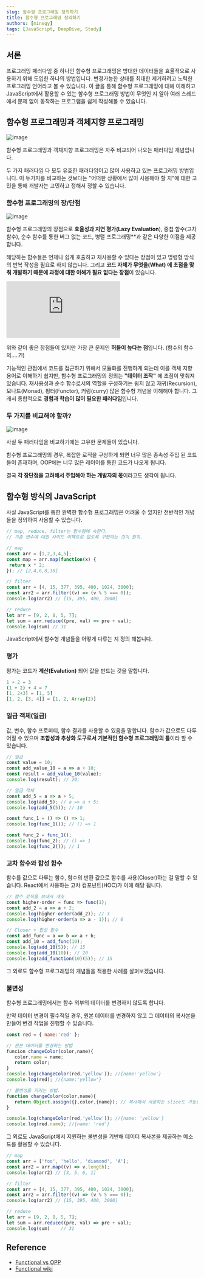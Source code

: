 ```yaml
---
slug: 함수형 프로그래밍 정의하기
title: 함수형 프로그래밍 정의하기
authors: [minsgy]
tags: [JavaScript, DeepDive, Study]
---
```


## 서론

프로그래밍 패러다임 중 하나인 함수형 프로그래밍은 방대한 데이터들을 효율적으로 사용하기 위해 도입한 하나의 방법입니다. 변경가능한 상태를 최대한 제거하려고 노력한 프로그래밍 언어라고 볼 수 있습니다. 이 글을 통해 함수형 프로그래밍에 대해 이해하고 JavaScript에서 활용할 수 있는 함수형 프로그래밍 방법이 무엇인 지 알아 여러 스레드에서 문제 없이 동작하는 프로그램을 쉽게 작성해볼 수 있습니다.



## 함수형 프로그래밍과 객체지향 프로그래밍

![image](https://velog.velcdn.com/images%2Fminsgy%2Fpost%2Ffcaf675c-18f0-48d9-9d13-21d1375e3bbb%2Fimage.png)

함수형 프로그래밍과 객체지향 프로그래밍은 자주 비교되어 나오는 패러다임 개념입니다.

두 가지 패러다임 다 모두 유효한 패러다임이고 많이 사용하고 있는 프로그래밍 방법입니다. 이 두가지를 비교하는 것보다는 "어떠한 상황에서 많이 사용해야 할 지"에 대한 고민을 통해 개발자는 고민하고 정해서 정할 수 있습니다. 

### 함수형 프로그래밍의 장/단점

![image](https://miro.medium.com/max/1100/1*Ws70qz7qdNEc-ajxo821Lg.jpeg)

함수형 프로그래밍의 장점으로 **효율성과 지연 평가(Lazy Evaluation**), 중첩 함수(고차 함수), 순수 함수를 통한 버그 없는 코드, 병렬 프로그래밍**과 같은 다양한 이점을 제공합니다. 

해당하는 함수들은 언제나 쉽게 호출하고 재사용할 수 있다는 장점이 있고 명령형 방식의 반복 작성을 필요로 하지 않습니다. 그리고 **코드 자체가 무엇을(What) 에 초점을 맞춰 개발하기 때문에 과정에 대한 이해가 필요 없다는 장점**이 있습니다.

![image](https://thecodebytes.com/wp-content/webpc-passthru.php?src=https://thecodebytes.com/wp-content/uploads/2022/03/functional-programming-meme-8.jpeg&nocache=1)

위와 같이 좋은 장점들이 있지만 가장 큰 문제인 **허들이 높다는 점**입니다. (함수의 함수의.....?!) 

기능적인 관점에서 코드를 접근하기 위해서 모듈화를 진행하게 되는데 이를 객체 지향 용어로 이해하기 쉽지만, 함수형 프로그래밍의 정의는 **"데이터 조작"** 에 초점이 맞춰져 있습니다. 재사용성과 순수 함수로서의 역할을 구성하기는 쉽지 않고 재귀(Recursion), 모나드(Monad), 펑터(Functor), 커링(curry) 많은 함수형 개념을 이해해야 합니다. 그래서 종합적으로 **경험과 학습이 많이 필요한 패러다임**입니다.


### 두 가지를 비교해야 할까?


![image](https://res.cloudinary.com/practicaldev/image/fetch/s--NDmyycvN--/c_limit%2Cf_auto%2Cfl_progressive%2Cq_auto%2Cw_880/https://thepracticaldev.s3.amazonaws.com/i/bryqu84a8mqrlf3bbvta.jpg)

사실 두 패러다임을 비교하기에는 고유한 문제들이 있습니다. 

함수형 프로그래밍의 경우, 복잡한 로직을 구상하게 되면 너무 많은 종속성 주입 된 코드들이 존재하며, OOP에는 너무 많은 레이어를 통한 코드가 나오게 됩니다. 

결국 **각 장단점을 고려해서 주입해야 하는 개발자의 몫**이라고도 생각이 됩니다. 



## 함수형 방식의 JavaScript

사실 JavaScript를 통한 완벽한 함수형 프로그래밍은 어려울 수 있지만 전반적인 개념들을 정의하여 사용할 수 있습니다.

```js
// map, reduce, filter는 함수형에 속한다.
// 기존 변수에 대한 사이드 이펙트로 없도록 구현하는 것이 원칙.

// map
const arr = [1,2,3,4,5];
const map = arr.map(function(x) { 
 return x * 2;
}); // [2,4,6,8,10]

// filter
const arr = [4, 15, 377, 395, 400, 1024, 3000];
const arr2 = arr.filter((v) => (v % 5 === 0));
console.log(arr2) // [15, 395, 400, 3000]

// reduce
let arr = [9, 2, 8, 5, 7];
let sum = arr.reduce((pre, val) => pre + val);
console.log(sum) // 31
```

JavaScript에서 함수형 개념들을 어떻게 다루는 지 정의 해봅니다.


### 평가

평가는 코드가 **계산(Evalution)** 되어 값을 만드는 것을 말합니다.


```js
1 + 2 = 3
(1 + 2) + 4 = 7
[1, 2+3] = [1, 5]
[1, 2, [3, 4]] = [1, 2, Array(2)]
```

### 일급 객체(일급)

값, 변수, 함수 프로퍼티, 함수 결과를 사용할 수 있음을 말합니다. 함수가 값으로도 다루어질 수 있으며 **조합성과 추상화 도구로서 기본적인 함수형 프로그래밍의 틀**이라 할 수 있습니다.

```js
// 일급
const value = 10;
const add_value_10 = a => a + 10;
const result = add_value_10(value);
console.log(result); // 20;

// 일급 객체
const add_5 = a => a + 5;
console.log(add_5); // a => a + 5;
console.log(add_5(5)); // 10

const func_1 = () => () => 1;
console.log(func_1()); // () => 1

const func_2 = func_1();
console.log(func_2); // () => 1
console.log(func_2()); // 1
```



### 고차 함수와 합성 함수

함수를 값으로 다루는 함수, 함수의 반환 값으로 함수를 사용(Closer)하는 걸 말할 수 있습니다. 
React에서 사용하는 고차 컴포넌트(HOC)가 이에 해당 됩니다.

```js
// 함수 로직을 보내서 개조
const higher-order = func => func(1);
const add_2 = a => a + 2;
console.log(higher-order(add_2)); // 3
console.log(higher-order(a => a - 1)); // 0

// Closer + 합성 함수
const add_func = a => b => a + b;
const add_10 = add_func(10);
console.log(add_10(5)); // 15
console.log(add_10(10)); // 20
console.log(add_function(10)(5)); // 15 
```


그 외로도 함수형 프로그래밍의 개념들을 적용한 사례를 살펴보겠습니다.

### 불변성

함수형 프로그래밍에서는 함수 외부의 데이터를 변경하지 않도록 합니다. 

만약 데이터 변경이 필수적일 경우, 원본 데이터를 변경하지 않고 그 데이터의 복사본을 만들어 변경 작업을 진행할 수 있습니다.

```js
const red = { name:'red' };

// 원본 데이터를 변경하는 방법
funcion changeColor(color,name){
   color.name = name;
   return color;
}
console.log(changeColor(red,'yellow')); //{name:'yellow'}
console.log(red); //{name:'yellow'}

// 불변성을 지키는 방법.
function changeColor(color,name){
   return Object.assign({},color,{name}); // 복사해서 사용하는 slice도 가능합니다.
}

console.log(changeColor(red,'yellow')); //{name: 'yellow'}
console.log(red.name); //{name: 'red'}
```

그 외로도 JavaScript에서 지원하는 불변성을 기반해 데이터 복사본을 제공하는 메소드를 활용할 수 있습니다.

```js
// map
const arr = ['foo', 'hello', 'diamond', 'A'];
const arr2 = arr.map((v) => v.length);
console.log(arr2) // [3, 5, 6, 1]

// filter
const arr = [4, 15, 377, 395, 400, 1024, 3000];
const arr2 = arr.filter((v) => (v % 5 === 0));
console.log(arr2) // [15, 395, 400, 3000]

// reduce
let arr = [9, 2, 8, 5, 7];
let sum = arr.reduce((pre, val) => pre + val);
console.log(sum)	// 31 
```


## Reference

- [Functional vs OPP](https://medium.com/@shaistha24/functional-programming-vs-object-oriented-programming-oop-which-is-better-82172e53a526)
- [Functional wiki](https://en.wikipedia.org/wiki/Functional_programming)